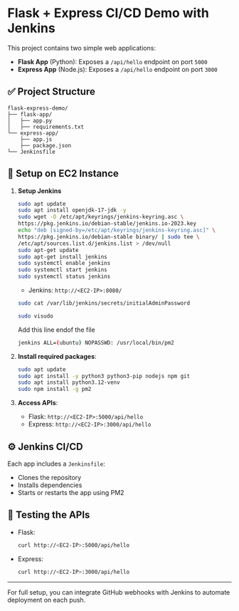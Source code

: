 # Flask + Express CI/CD Demo with Jenkins

This project contains two simple web applications:
- **Flask App** (Python): Exposes a `/api/hello` endpoint on port `5000`
- **Express App** (Node.js): Exposes a `/api/hello` endpoint on port `3000`

## ✅ Project Structure

```
flask-express-demo/
├── flask-app/
│   ├── app.py
│   ├── requirements.txt
└── express-app/
    ├── app.js
    ├── package.json
└── Jenkinsfile   
```

## 🚀 Setup on EC2 Instance

1. **Setup Jenkins**
   ```bash
   sudo apt update
   sudo apt install openjdk-17-jdk -y
   sudo wget -O /etc/apt/keyrings/jenkins-keyring.asc \
   https://pkg.jenkins.io/debian-stable/jenkins.io-2023.key
   echo "deb [signed-by=/etc/apt/keyrings/jenkins-keyring.asc]" \
   https://pkg.jenkins.io/debian-stable binary/ | sudo tee \
   /etc/apt/sources.list.d/jenkins.list > /dev/null
   sudo apt-get update
   sudo apt-get install jenkins
   sudo systemctl enable jenkins
   sudo systemctl start jenkins
   sudo systemctl status jenkins
   ```
   - Jenkins: `http://<EC2-IP>:8080/`

   ```bash
   sudo cat /var/lib/jenkins/secrets/initialAdminPassword
   ```

   ```bash
   sudo visudo
   ```
   Add this line endof the file

   ```bash
   jenkins ALL=(ubuntu) NOPASSWD: /usr/local/bin/pm2
   ```

2. **Install required packages**:
   ```bash
   sudo apt update
   sudo apt install -y python3 python3-pip nodejs npm git
   sudo apt install python3.12-venv
   sudo npm install -g pm2
   ```

3. **Access APIs**:
   - Flask: `http://<EC2-IP>:5000/api/hello`
   - Express: `http://<EC2-IP>:3000/api/hello`

## ⚙️ Jenkins CI/CD

Each app includes a `Jenkinsfile`:
- Clones the repository
- Installs dependencies
- Starts or restarts the app using PM2

## 🧪 Testing the APIs

- Flask:
  ```bash
  curl http://<EC2-IP>:5000/api/hello
  ```

- Express:
  ```bash
  curl http://<EC2-IP>:3000/api/hello
  ```

---

For full setup, you can integrate GitHub webhooks with Jenkins to automate deployment on each push.
